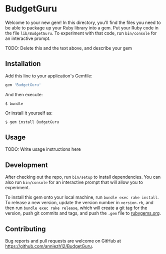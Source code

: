 # BudgetGuru

Welcome to your new gem! In this directory, you'll find the files you need to be able to package up your Ruby library into a gem. Put your Ruby code in the file `lib/BudgetGuru`. To experiment with that code, run `bin/console` for an interactive prompt.

TODO: Delete this and the text above, and describe your gem

## Installation

Add this line to your application's Gemfile:

```ruby
gem 'BudgetGuru'
```

And then execute:

    $ bundle

Or install it yourself as:

    $ gem install BudgetGuru

## Usage

TODO: Write usage instructions here

## Development

After checking out the repo, run `bin/setup` to install dependencies. You can also run `bin/console` for an interactive prompt that will allow you to experiment.

To install this gem onto your local machine, run `bundle exec rake install`. To release a new version, update the version number in `version.rb`, and then run `bundle exec rake release`, which will create a git tag for the version, push git commits and tags, and push the `.gem` file to [rubygems.org](https://rubygems.org).

## Contributing

Bug reports and pull requests are welcome on GitHub at https://github.com/anniezh12/BudgetGuru.

